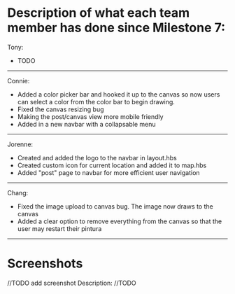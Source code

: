 # Description of what each team member has done since Milestone 7:

Tony:
- TODO

---

Connie:
- Added a color picker bar and hooked it up to the canvas so now users can select a color from the color bar
 to begin drawing. 
- Fixed the canvas resizing bug
- Making the post/canvas view more mobile friendly
- Added in a new navbar with a collapsable menu

---

Jorenne:
- Created and added the logo to the navbar in layout.hbs
- Created custom icon for current location and added it to map.hbs
- Added "post" page to navbar for more efficient user navigation

---

Chang:
- Fixed the image upload to canvas bug. The image now draws to the canvas
- Added a clear option to remove everything from the canvas so that the user may restart their pintura

---

# Screenshots 

//TODO add screenshot
Description: //TODO

